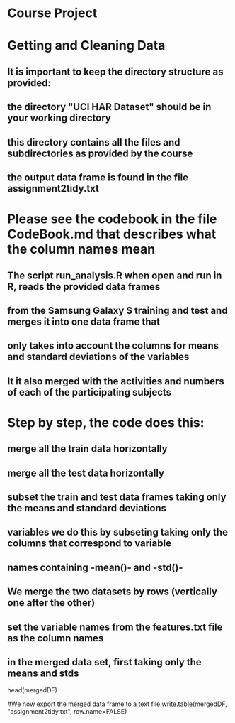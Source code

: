 # Course Project
# Getting and Cleaning Data

## It is important to keep the directory structure as provided:
## the directory "UCI HAR Dataset" should be in your working directory
## this directory contains all the files and subdirectories as provided by the course


## the output data frame is found in the file assignment2tidy.txt

# Please see the codebook in the file CodeBook.md that describes what the column names mean


## The script run_analysis.R when open and run in R, reads the provided data frames
## from the Samsung Galaxy S training and test and merges it into one data frame that 
## only takes into account the columns for means and standard deviations of the variables
## It it also merged with the activities and numbers of each of the participating subjects

# Step by step, the code does this:


## merge all the train data horizontally

## merge all the test data horizontally

## subset the train and test data frames taking only the means and standard deviations
## variables we do this by subseting taking only the columns that correspond to variable 
## names containing -mean()- and -std()-

## We merge the two datasets by rows (vertically one after the other)

## set the variable names from the features.txt file as the column names
## in the merged data set, first taking only the means and stds

head(mergedDF)

#We now export the merged data frame to a text file
write.table(mergedDF, "assignment2tidy.txt", row.name=FALSE)

